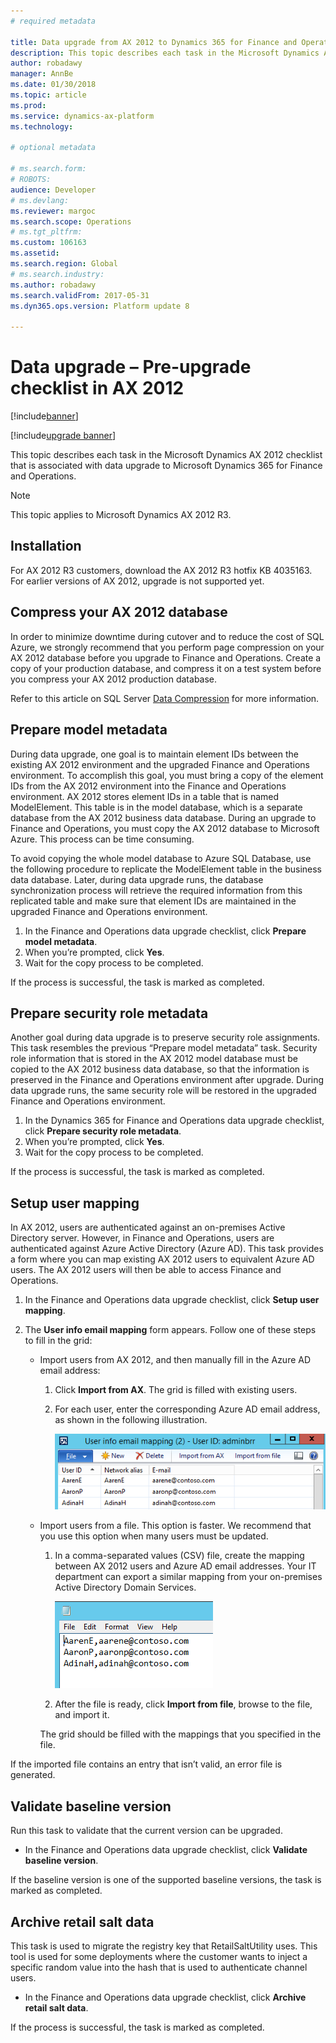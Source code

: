 ```yaml
---
# required metadata

title: Data upgrade from AX 2012 to Dynamics 365 for Finance and Operations – Pre-upgrade checklist in AX 2012
description: This topic describes each task in the Microsoft Dynamics AX 2012 checklist that is associated with data upgrade to Microsoft Dynamics 365 for Finance and Operations.
author: robadawy
manager: AnnBe
ms.date: 01/30/2018
ms.topic: article
ms.prod: 
ms.service: dynamics-ax-platform
ms.technology: 

# optional metadata

# ms.search.form: 
# ROBOTS: 
audience: Developer
# ms.devlang: 
ms.reviewer: margoc
ms.search.scope: Operations
# ms.tgt_pltfrm: 
ms.custom: 106163
ms.assetid: 
ms.search.region: Global
# ms.search.industry: 
ms.author: robadawy
ms.search.validFrom: 2017-05-31
ms.dyn365.ops.version: Platform update 8

---
```


# Data upgrade – Pre-upgrade checklist in AX 2012

[!include[banner](../includes/banner.md)]

[!include[upgrade banner](../includes/upgrade-banner.md)]

This topic describes each task in the Microsoft Dynamics AX 2012 checklist that is associated with data upgrade to Microsoft Dynamics 365 for Finance and Operations.

> [!NOTE]
> This topic applies to Microsoft Dynamics AX 2012 R3.

## Installation

For AX 2012 R3 customers, download the AX 2012 R3 hotfix KB 4035163. For earlier versions of AX 2012, upgrade is not supported yet.

## Compress your AX 2012 database

In order to minimize downtime during cutover and to reduce the cost of SQL Azure, we strongly recommend that you perform page compression on your AX 2012 database before you upgrade to Finance and Operations. Create a copy of your production database, and compress it on a test system before you compress your AX 2012 production database.

Refer to this article on SQL Server [Data Compression](../sql/relational-databases/data-compression/data-compression) for more information.

## Prepare model metadata

During data upgrade, one goal is to maintain element IDs between the existing AX 2012 environment and the upgraded Finance and Operations environment. To accomplish this goal, you must bring a copy of the element IDs from the AX 2012 environment into the Finance and Operations environment. AX 2012 stores element IDs in a table that is named ModelElement. This table is in the model database, which is a separate database from the AX 2012 business data database. During an upgrade to Finance and Operations, you must copy the AX 2012 database to Microsoft Azure. This process can be time consuming. 

To avoid copying the whole model database to Azure SQL Database, use the following procedure to replicate the ModelElement table in the business data database. Later, during data upgrade runs, the database synchronization process will retrieve the required information from this replicated table and make sure that element IDs are maintained in the upgraded Finance and Operations environment.

1. In the Finance and Operations data upgrade checklist, click **Prepare model metadata**.
2. When you’re prompted, click **Yes**.
3. Wait for the copy process to be completed.

If the process is successful, the task is marked as completed.

## Prepare security role metadata

Another goal during data upgrade is to preserve security role assignments. This task resembles the previous “Prepare model metadata” task. Security role information that is stored in the AX 2012 model database must be copied to the AX 2012 business data database, so that the information is preserved in the Finance and Operations environment after upgrade. During data upgrade runs, the same security role will be restored in the upgraded Finance and Operations environment.

1. In the Dynamics 365 for Finance and Operations data upgrade checklist, click **Prepare security role metadata**.
1. When you’re prompted, click **Yes**.
1. Wait for the copy process to be completed.

If the process is successful, the task is marked as completed.

## Setup user mapping

In AX 2012, users are authenticated against an on-premises Active Directory server. However, in Finance and Operations, users are authenticated against Azure Active Directory (Azure AD). This task provides a form where you can map existing AX 2012 users to equivalent Azure AD users. The AX 2012 users will then be able to access Finance and Operations.

1. In the Finance and Operations data upgrade checklist, click **Setup user mapping**.
1. The **User info email mapping** form appears. Follow one of these steps to fill in the grid:

    - Import users from AX 2012, and then manually fill in the Azure AD email address:

        1. Click **Import from AX**. The grid is filled with existing users.
        1. For each user, enter the corresponding Azure AD email address, as shown in the following illustration.

            ![Azure AD email addresses for AX 2012 users](media/userInfoEmailMapping.png)

    - Import users from a file. This option is faster. We recommend that you use this option when many users must be updated.

        1. In a comma-separated values (CSV) file, create the mapping between AX 2012 users and Azure AD email addresses. Your IT department can export a similar mapping from your on-premises Active Directory Domain Services.

            ![CSV file with a mapping of AX 2012 users to Azure AD email addresses](media/userToAzureADEmailAddressMapping.png)

        1. After the file is ready, click **Import from file**, browse to the file, and import it.

        The grid should be filled with the mappings that you specified in the file.

If the imported file contains an entry that isn’t valid, an error file is generated.

## Validate baseline version

Run this task to validate that the current version can be upgraded.

- In the Finance and Operations data upgrade checklist, click **Validate baseline version**.

If the baseline version is one of the supported baseline versions, the task is marked as completed.


## Archive retail salt data

This task is used to migrate the registry key that RetailSaltUtility uses. This tool is used for some deployments where the customer wants to inject a specific random value into the hash that is used to authenticate channel users.

- In the Finance and Operations data upgrade checklist, click **Archive retail salt data**.

If the process is successful, the task is marked as completed.
